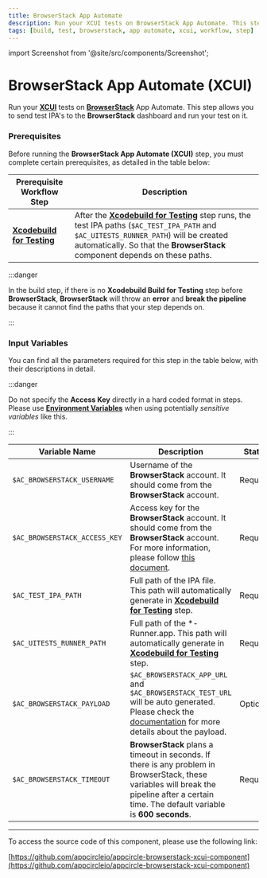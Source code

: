 ```yaml
---
title: BrowserStack App Automate
description: Run your XCUI tests on BrowserStack App Automate. This step allows you to send test IPA's to the BrowserStack dashboard and run your test on it.
tags: [build, test, browserstack, app automate, xcui, workflow, step]
---
```


import Screenshot from '@site/src/components/Screenshot';


# BrowserStack App Automate (XCUI)

Run your [**XCUI**](https://developer.apple.com/documentation/xctest/user_interface_tests) tests on [**BrowserStack**](https://www.browserstack.com) App Automate. This step allows you to send test IPA's to the **BrowserStack** dashboard and run your test on it.

### Prerequisites

Before running the **BrowserStack App Automate (XCUI)** step, you must complete certain prerequisites, as detailed in the table below:

| Prerequisite Workflow Step                      | Description                                     |
|-------------------------------------------------|-------------------------------------------------|
| [**Xcodebuild for Testing**](https://docs.appcircle.io/workflows/ios-specific-workflow-steps#xcodebuild-for-testing) | After the [**Xcodebuild for Testing**](https://docs.appcircle.io/workflows/ios-specific-workflow-steps#xcodebuild-for-testing) step runs, the test IPA paths (`$AC_TEST_IPA_PATH` and `$AC_UITESTS_RUNNER_PATH`) will be created automatically. So that the **BrowserStack** component depends on these paths. |

<Screenshot url='https://cdn.appcircle.io/docs/assets/BE2587-bs_order.png' />

:::danger

In the build step, if there is no **Xcodebuild Build for Testing** step before **BrowserStack**, **BrowserStack** will throw an **error** and **break the pipeline** because it cannot find the paths that your step depends on. 

:::

### Input Variables

You can find all the parameters required for this step in the table below, with their descriptions in detail.

<Screenshot url='https://cdn.appcircle.io/docs/assets/BE2587-bsInput.png' />

:::danger

Do not specify the **Access Key** directly in a hard coded format in steps. Please use [**Environment Variables**](https://docs.appcircle.io/environment-variables/) when using potentially *sensitive variables* like this.

:::

| Variable Name                 | Description                                    | Status |
|-------------------------------|------------------------------------------------|--------|
| `$AC_BROWSERSTACK_USERNAME`         | Username of the **BrowserStack** account. It should come from the **BrowserStack** account. | Required |
| `$AC_BROWSERSTACK_ACCESS_KEY`       | Access key for the **BrowserStack** account. It should come from the **BrowserStack** account. For more information, please follow [this document](https://www.browserstack.com/docs/iaam/security/manage-access-keys). | Required |
| `$AC_TEST_IPA_PATH`              | Full path of the IPA file. This path will automatically generate in [**Xcodebuild for Testing**](https://docs.appcircle.io/workflows/ios-specific-workflow-steps#xcodebuild-for-testing) step.| Required |
| `$AC_UITESTS_RUNNER_PATH`             | Full path of the *-Runner.app. This path will automatically generate in [**Xcodebuild for Testing**](https://docs.appcircle.io/workflows/ios-specific-workflow-steps#xcodebuild-for-testing) step. | Required |
| `$AC_BROWSERSTACK_PAYLOAD`    | `$AC_BROWSERSTACK_APP_URL` and `$AC_BROWSERSTACK_TEST_URL` will be auto generated. Please check the [documentation](https://www.browserstack.com/docs/app-automate/api-reference/xcuitest/builds#execute-a-build) for more details about the payload. | Optional |
| `$AC_BROWSERSTACK_TIMEOUT` | **BrowserStack** plans a timeout in seconds. If there is any problem in BrowserStack, these variables will break the pipeline after a certain time. The default variable is **600 seconds**. | Required |

---

To access the source code of this component, please use the following link:

[https://github.com/appcircleio/appcircle-browserstack-xcui-component](https://github.com/appcircleio/appcircle-browserstack-xcui-component)